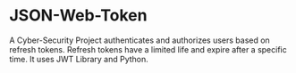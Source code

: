 # JSON-Web-Token
A Cyber-Security Project authenticates and authorizes users based on refresh tokens. Refresh tokens have a limited life and expire after a specific time. It uses JWT Library and Python.
